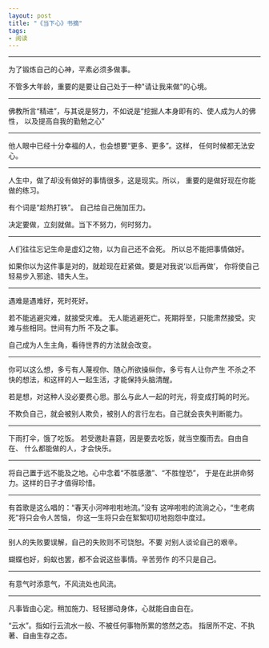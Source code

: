 ```yaml
---
layout: post
title: "《当下心》书摘"
tags:
- 阅读
---
```


---
为了锻炼自己的心神，平素必须多做事。

不管多大年龄，重要的是要让自己处于一种"请让我来做"的心境。

---
佛教所言“精进”，与其说是努力，不如说是“挖掘人本身即有的、使人成为人的佛性，
以及提高自我的勤勉之心”

---
他人眼中已经十分幸福的人，也会想要“更多、更多”。这样，
任何时候都无法安心。

---
人生中，做了却没有做好的事情很多，这是现实。所以，
重要的是做好现在你能做的练习。

有个词是“趁热打铁”。
自己给自己施加压力。

决定要做，立刻就做。当下不努力，何时努力。

---
人们往往忘记生命是虚幻之物，以为自己还不会死。
所以总不能把事情做好。

如果你以为这件事是对的，就趁现在赶紧做。要是对我说‘以后再做’，
你将使自己轻易步入邪途、错失人生。

---
遇难是遇难好，死时死好。

若不能逃避灾难，就接受灾难。
无人能逃避死亡。死期将至，只能肃然接受。灾难与些相同。世间有力所
不及之事。

自己成为人生主角，看待世界的方法就会改变。

---
你可以这么想，多亏有人蔑视你、随心所欲操纵你，多亏有人让你产生
不杀之不快的想法，和这样的人一起生活，才能保持头脑清醒。

若是想，对这种人没必要费心思。那么与此人一起的时光，将变成打盹的时光。

不欺负自己，就会被别人欺负，被别人的言行左右。自己就会丧失判断能力。

---
下雨打伞，饿了吃饭。
若受邀赴喜筵，因是要去吃饭，就当空腹而去。自由自在、
什么都能做的人，才会快乐。

---
将自己置于远不能及之地。心中念着“不胜感激”、“不胜惶恐”，
于是在此拼命努力。这样的日子才值得珍惜。

---
有首歌是这么唱的：“春天小河哗啦啦地流。”没有
这哗啦啦的流淌之心，“生老病死”将只会令人苦恼，
你这一生将只会在絮絮叨叨地抱怨中度过。

---
别人的失败要误解，自己的失败则不可饶恕。不要
对别人谈论自己的艰辛。

蝴蝶也好，蚂蚁也罢，都不会说这些事情。辛苦劳作
的不只是自己。

---
有意气时添意气，不风流处也风流。

---
凡事皆由心定。稍加施力、轻轻挪动身体，心就能自由自在。

“云水”。指如行云流水一般、不被任何事物所累的悠然之态。
指居所不定、不执著、自由生存之态。
